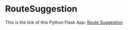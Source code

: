 # RouteSuggestion

This is the link of this Python Flask App: [Route Suggestion](https://routesuggestion.onrender.com/)
